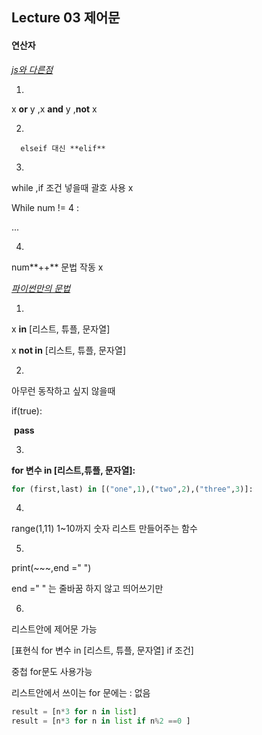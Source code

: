 ## Lecture 03 제어문

#### 연산자

<u>*js와 다른점*</u>

1. 

   x **or** y ,x **and** y ,**not** x

  2.

 	  elseif 대신 **elif**

3. 

   while ,if 조건 넣을때 괄호 사용 x

   While num != 4 : 

   ...

4. 

   num**++** 문법 작동 x



<u>*파이썬만의 문법*</u>

1. 

   x **in** [리스트, 튜플, 문자열]

   x **not in** [리스트, 튜플, 문자열]

2. 

   아무런 동작하고 싶지 않을때

   if(true):

   ​	**pass**	

3. 

   **for 변수 in [리스트,튜플, 문자열]:**

   ```python
   for (first,last) in [("one",1),("two",2),("three",3)]:
   ```

4. 

   range(1,11)  1~10까지 숫자 리스트 만들어주는 함수

5. 

   print(~~~,end =" ") 

   end =" " 는 줄바꿈 하지 않고 띄어쓰기만 

6. 

   리스트안에 제어문 가능

   [표현식 for 변수 in [리스트, 튜플, 문자열] if 조건] 

   중첩 for문도 사용가능

   리스트안에서 쓰이는 for 문에는 : 없음

   ```python
   result = [n*3 for n in list]
   result = [n*3 for n in list if n%2 ==0 ]
   ```

   